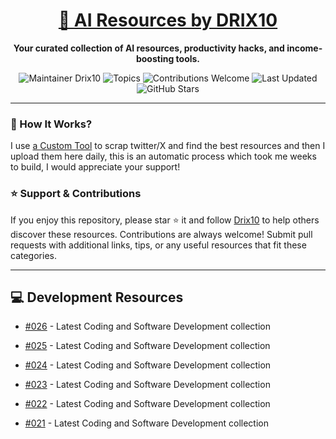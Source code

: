 <div align="center">
  <h1><a href="https://x.com/DRIX_10_" target="_blank">🚀 AI Resources by DRIX10</a></h1>
  <p><strong>Your curated collection of AI resources, productivity hacks, and income-boosting tools.</strong></p>
</div>

<div align="center">
  <img src="https://img.shields.io/badge/Maintainer-Drix10-blue" alt="Maintainer Drix10" />
  <img src="https://img.shields.io/badge/Topics-Productivity%2C%20AI%2C%20Tips%20and%20Tricks-red" alt="Topics" />
  <img src="https://img.shields.io/badge/Contributions-Welcome-brightgreen" alt="Contributions Welcome" />
  <img src="https://img.shields.io/github/last-commit/Drix10/ai-resources?style=flat-square&color=5D6D7E" alt="Last Updated" />
  <img src="https://img.shields.io/github/stars/Drix10/ai-resources?style=social" alt="GitHub Stars" />
</div>

---

### 🧵 How It Works?

I use [a Custom Tool](https://github.com/Drix10/Twitter-Gemini-GitHub-MVP) to scrap twitter/X and find the best resources and then I upload them here daily, this is an automatic process which took me weeks to build, I would appreciate your support!

### ⭐️ Support & Contributions

If you enjoy this repository, please star ⭐️ it and follow [Drix10](https://github.com/Drix10) to help others discover these resources. Contributions are always welcome! Submit pull requests with additional links, tips, or any useful resources that fit these categories.

---


## 💻 Development Resources
- [#026](https://github.com/Drix10/ai-resources/blob/main/Coding%20and%20Software%20Development/resources-026.md) - Latest Coding and Software Development collection

- [#025](https://github.com/Drix10/ai-resources/blob/main/Coding%20and%20Software%20Development/resources-025.md) - Latest Coding and Software Development collection

- [#024](https://github.com/Drix10/ai-resources/blob/main/Coding%20and%20Software%20Development/resources-024.md) - Latest Coding and Software Development collection

- [#023](https://github.com/Drix10/ai-resources/blob/main/Coding%20and%20Software%20Development/resources-023.md) - Latest Coding and Software Development collection

- [#022](https://github.com/Drix10/ai-resources/blob/main/Coding%20and%20Software%20Development/resources-022.md) - Latest Coding and Software Development collection

- [#021](https://github.com/Drix10/ai-resources/blob/main/Coding%20and%20Software%20Development/resources-021.md) - Latest Coding and Software Development collection